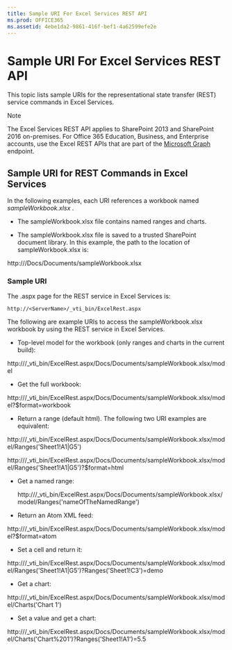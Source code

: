 ```yaml
---
title: Sample URI For Excel Services REST API
ms.prod: OFFICE365
ms.assetid: 4ebe1da2-9861-416f-bef1-4a62599efe2e
---
```



# Sample URI For Excel Services REST API

This topic lists sample URIs for the representational state transfer (REST) service commands in Excel Services.
  
    
    


> [!NOTE]
> The Excel Services REST API applies to SharePoint 2013 and SharePoint 2016 on-premises. For Office 365 Education, Business, and Enterprise accounts, use the Excel REST APIs that are part of the  [Microsoft Graph](http://graph.microsoft.io/en-us/docs/api-reference/v1.0/resources/excel
) endpoint.
  
    
    


## Sample URI for REST Commands in Excel Services

In the following examples, each URI references a workbook named  *sampleWorkbook.xlsx*  .
  
    
    

- The sampleWorkbook.xlsx file contains named ranges and charts.
    
  
- The sampleWorkbook.xlsx file is saved to a trusted SharePoint document library. In this example, the path to the location of sampleWorkbook.xlsx is:
    

  
http://<ServerName>/Docs/Documents/sampleWorkbook.xlsx



### Sample URI

The .aspx page for the REST service in Excel Services is: 
  
    
    

```
http://<ServerName>/_vti_bin/ExcelRest.aspx

```

The following are example URIs to access the sampleWorkbook.xlsx workbook by using the REST service in Excel Services. 
  
    
    

- Top-level model for the workbook (only ranges and charts in the current build):
    

  
http://<ServerName>/_vti_bin/ExcelRest.aspx/Docs/Documents/sampleWorkbook.xlsx/model



- Get the full workbook:
    

  
http://<ServerName>/_vti_bin/ExcelRest.aspx/Docs/Documents/sampleWorkbook.xlsx/model?$format=workbook



- Return a range (default html). The following two URI examples are equivalent:
    

  
http://<ServerName>/_vti_bin/ExcelRest.aspx/Docs/Documents/sampleWorkbook.xlsx/model/Ranges('Sheet1!A1|G5')





  
http://<ServerName>/_vti_bin/ExcelRest.aspx/Docs/Documents/sampleWorkbook.xlsx/model/Ranges('Sheet1!A1|G5')?$format=html


- Get a named range:
    

  http://<ServerName>/_vti_bin/ExcelRest.aspx/Docs/Documents/sampleWorkbook.xlsx/model/Ranges('nameOfTheNamedRange')



- Return an Atom XML feed:
    

  
http://<ServerName>/_vti_bin/ExcelRest.aspx/Docs/Documents/sampleWorkbook.xlsx/model?$format=atom



- Set a cell and return it:
    

  
http://<ServerName>/_vti_bin/ExcelRest.aspx/Docs/Documents/sampleWorkbook.xlsx/model/Ranges('Sheet1!A1|G5')?Ranges('Sheet1!C3')=demo



- Get a chart:
    

  
http://<ServerName>/_vti_bin/ExcelRest.aspx/Docs/Documents/sampleWorkbook.xlsx/model/Charts('Chart 1')



- Set a value and get a chart:
    

  
http://<ServerName>/_vti_bin/ExcelRest.aspx/Docs/Documents/sampleWorkbook.xlsx/model/Charts('Chart%201')?Ranges('Sheet1!A1')=5.5




